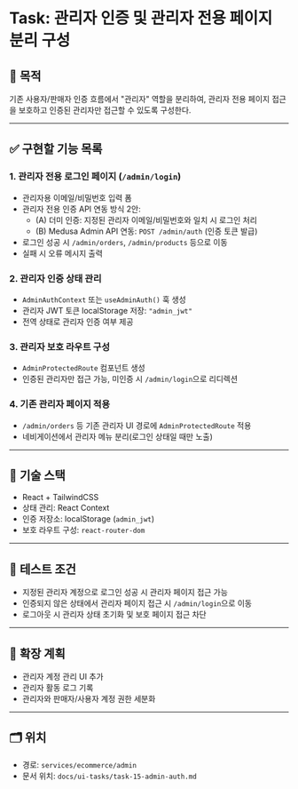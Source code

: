 # Task: 관리자 인증 및 관리자 전용 페이지 분리 구성

## 🎯 목적
기존 사용자/판매자 인증 흐름에서 "관리자" 역할을 분리하여, 관리자 전용 페이지 접근을 보호하고 인증된 관리자만 접근할 수 있도록 구성한다.

---

## ✅ 구현할 기능 목록

### 1. 관리자 전용 로그인 페이지 (`/admin/login`)
- 관리자용 이메일/비밀번호 입력 폼
- 관리자 전용 인증 API 연동 방식 2안:
  - (A) 더미 인증: 지정된 관리자 이메일/비밀번호와 일치 시 로그인 처리
  - (B) Medusa Admin API 연동: `POST /admin/auth` (인증 토큰 발급)
- 로그인 성공 시 `/admin/orders`, `/admin/products` 등으로 이동
- 실패 시 오류 메시지 출력

### 2. 관리자 인증 상태 관리
- `AdminAuthContext` 또는 `useAdminAuth()` 훅 생성
- 관리자 JWT 토큰 localStorage 저장: `"admin_jwt"`
- 전역 상태로 관리자 인증 여부 제공

### 3. 관리자 보호 라우트 구성
- `AdminProtectedRoute` 컴포넌트 생성
- 인증된 관리자만 접근 가능, 미인증 시 `/admin/login`으로 리디렉션

### 4. 기존 관리자 페이지 적용
- `/admin/orders` 등 기존 관리자 UI 경로에 `AdminProtectedRoute` 적용
- 네비게이션에서 관리자 메뉴 분리(로그인 상태일 때만 노출)

---

## 🧩 기술 스택
- React + TailwindCSS
- 상태 관리: React Context
- 인증 저장소: localStorage (`admin_jwt`)
- 보호 라우트 구성: `react-router-dom`

---

## 🧪 테스트 조건
- 지정된 관리자 계정으로 로그인 성공 시 관리자 페이지 접근 가능
- 인증되지 않은 상태에서 관리자 페이지 접근 시 `/admin/login`으로 이동
- 로그아웃 시 관리자 상태 초기화 및 보호 페이지 접근 차단

---

## 📌 확장 계획
- 관리자 계정 관리 UI 추가
- 관리자 활동 로그 기록
- 관리자와 판매자/사용자 계정 권한 세분화

---

## 🗂️ 위치
- 경로: `services/ecommerce/admin`
- 문서 위치: `docs/ui-tasks/task-15-admin-auth.md`